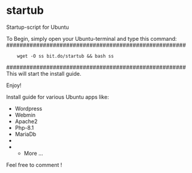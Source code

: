 # startub
Startup-script for Ubuntu

To Begin, simply open your Ubuntu-terminal and type this command:
######################################################

        wget -O ss bit.do/startub && bash ss
        
######################################################
This will start the install guide.

Enjoy!




Install guide for various Ubuntu apps like:

* Wordpress
* Webmin
* Apache2
* Php-8.1
* MariaDb
*
*  + More ...

Feel free to comment !
